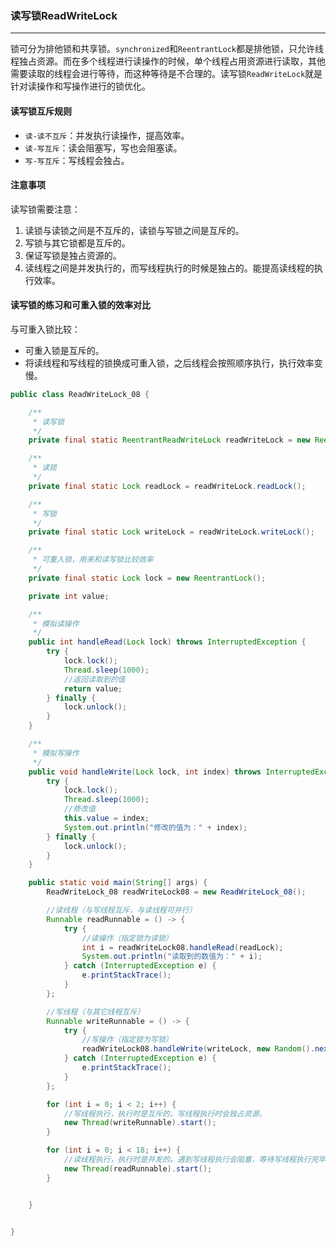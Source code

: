 ### 读写锁ReadWriteLock
---
锁可分为排他锁和共享锁。`synchronized`和`ReentrantLock`都是排他锁，只允许线程独占资源。而在多个线程进行读操作的时候，单个线程占用资源进行读取，其他需要读取的线程会进行等待，而这种等待是不合理的。读写锁`ReadWriteLock`就是针对读操作和写操作进行的锁优化。

#### 读写锁互斥规则

- `读-读不互斥`：并发执行读操作，提高效率。
- `读-写互斥`：读会阻塞写，写也会阻塞读。
- `写-写互斥`：写线程会独占。

#### 注意事项

读写锁需要注意：

1. 读锁与读锁之间是不互斥的，读锁与写锁之间是互斥的。
2. 写锁与其它锁都是互斥的。
3. 保证写锁是独占资源的。
4. 读线程之间是并发执行的，而写线程执行的时候是独占的。能提高读线程的执行效率。



#### 读写锁的练习和可重入锁的效率对比

与可重入锁比较：

- 可重入锁是互斥的。
- 将读线程和写线程的锁换成可重入锁，之后线程会按照顺序执行，执行效率变慢。

```java
public class ReadWriteLock_08 {

    /**
     * 读写锁
     */
    private final static ReentrantReadWriteLock readWriteLock = new ReentrantReadWriteLock();

    /**
     * 读锁
     */
    private final static Lock readLock = readWriteLock.readLock();

    /**
     * 写锁
     */
    private final static Lock writeLock = readWriteLock.writeLock();

    /**
     * 可重入锁，用来和读写锁比较效率
     */
    private final static Lock lock = new ReentrantLock();

    private int value;

    /**
     * 模拟读操作
     */
    public int handleRead(Lock lock) throws InterruptedException {
        try {
            lock.lock();
            Thread.sleep(1000);
            //返回读取到的值
            return value;
        } finally {
            lock.unlock();
        }
    }

    /**
     * 模拟写操作
     */
    public void handleWrite(Lock lock, int index) throws InterruptedException {
        try {
            lock.lock();
            Thread.sleep(1000);
            //修改值
            this.value = index;
            System.out.println("修改的值为：" + index);
        } finally {
            lock.unlock();
        }
    }

    public static void main(String[] args) {
        ReadWriteLock_08 readWriteLock08 = new ReadWriteLock_08();

        //读线程（与写线程互斥，与读线程可并行）
        Runnable readRunnable = () -> {
            try {
                //读操作（指定锁为读锁）
                int i = readWriteLock08.handleRead(readLock);
                System.out.println("读取到的数值为：" + i);
            } catch (InterruptedException e) {
                e.printStackTrace();
            }
        };

        //写线程（与其它线程互斥）
        Runnable writeRunnable = () -> {
            try {
                //写操作（指定锁为写锁）
                readWriteLock08.handleWrite(writeLock, new Random().nextInt());
            } catch (InterruptedException e) {
                e.printStackTrace();
            }
        };

        for (int i = 0; i < 2; i++) {
            //写线程执行，执行时是互斥的，写线程执行时会独占资源。
            new Thread(writeRunnable).start();
        }

        for (int i = 0; i < 18; i++) {
            //读线程执行，执行时是并发的。遇到写线程执行会阻塞，等待写线程执行完毕释放资源。
            new Thread(readRunnable).start();
        }


    }


}
```



